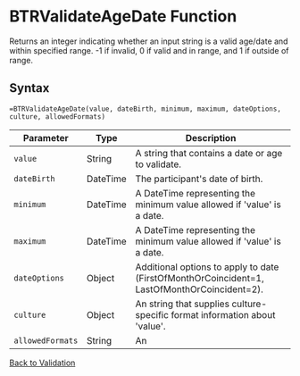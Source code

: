 # BTRValidateAgeDate Function

Returns an integer indicating whether an input string is a valid age/date and within specified range. -1 if invalid, 0 if valid and in range, and 1 if outside of range.

## Syntax

```excel
=BTRValidateAgeDate(value, dateBirth, minimum, maximum, dateOptions, culture, allowedFormats)
```

Parameter | Type | Description
---|---|---
`value` | String | A string that contains a date or age to validate.
`dateBirth` | DateTime | The participant's date of birth.
`minimum` | DateTime | A DateTime representing the minimum value allowed if 'value' is a date.
`maximum` | DateTime | A DateTime representing the minimum value allowed if 'value' is a date.
`dateOptions` | Object | Additional options to apply to date (FirstOfMonthOrCoincident=1, LastOfMonthOrCoincident=2).
`culture` | Object | An string that supplies culture-specific format information about 'value'.
`allowedFormats` | String | An | delimitted string that supplies a list of allowable formats to attempt to parse 'value'.

[Back to Validation](RBLeValidation.md)
